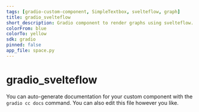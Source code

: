 ```yaml
---
tags: [gradio-custom-component, SimpleTextbox, svelteflow, graph]
title: gradio_svelteflow
short_description: Gradio component to render graphs using svelteflow.
colorFrom: blue
colorTo: yellow
sdk: gradio
pinned: false
app_file: space.py
---
```


# gradio_svelteflow

You can auto-generate documentation for your custom component with the `gradio cc docs` command.
You can also edit this file however you like.
